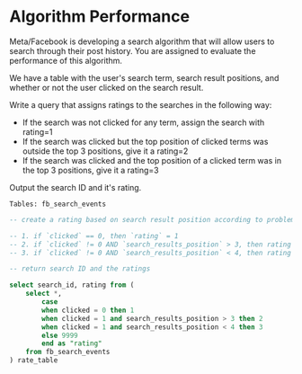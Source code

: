 # Algorithm Performance

Meta/Facebook is developing a search algorithm that will allow users to search through their post history. You are assigned to evaluate the performance of this algorithm.

We have a table with the user's search term, search result positions, and whether or not the user clicked on the search result.

Write a query that assigns ratings to the searches in the following way:

- If the search was not clicked for any term, assign the search with rating=1
- If the search was clicked but the top position of clicked terms was outside the top 3 positions, give it a rating=2
- If the search was clicked and the top position of a clicked term was in the top 3 positions, give it a rating=3

Output the search ID and it's rating.

```
Tables: fb_search_events
```

```sql
-- create a rating based on search result position according to problem statement

-- 1. if `clicked` == 0, then `rating` = 1
-- 2. if `clicked` != 0 AND `search_results_position` > 3, then rating = 2
-- 3. if `clicked` != 0 AND `search_results_position` < 4, then rating = 3

-- return search ID and the ratings

select search_id, rating from (
    select *,
        case
        when clicked = 0 then 1
        when clicked = 1 and search_results_position > 3 then 2
        when clicked = 1 and search_results_position < 4 then 3
        else 9999
        end as "rating"
    from fb_search_events
) rate_table
```
